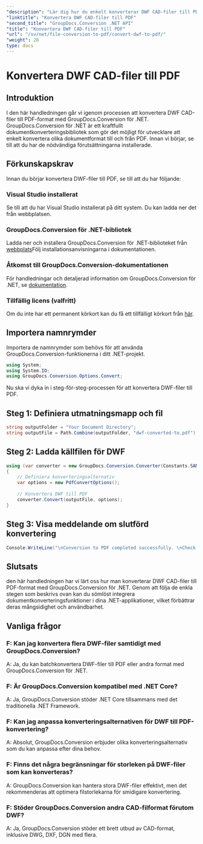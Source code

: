 ```yaml
---
"description": "Lär dig hur du enkelt konverterar DWF CAD-filer till PDF med GroupDocs.Conversion för .NET. Följ våra steg-för-steg-anvisningar för integration i dina .NET-applikationer."
"linktitle": "Konvertera DWF CAD-filer till PDF"
"second_title": "GroupDocs.Conversion .NET API"
"title": "Konvertera DWF CAD-filer till PDF"
"url": "/sv/net/file-conversion-to-pdf/convert-dwf-to-pdf/"
"weight": 28
type: docs
---
```

# Konvertera DWF CAD-filer till PDF

## Introduktion
I den här handledningen går vi igenom processen att konvertera DWF CAD-filer till PDF-format med GroupDocs.Conversion för .NET. GroupDocs.Conversion för .NET är ett kraftfullt dokumentkonverteringsbibliotek som gör det möjligt för utvecklare att enkelt konvertera olika dokumentformat till och från PDF. Innan vi börjar, se till att du har de nödvändiga förutsättningarna installerade.
## Förkunskapskrav
Innan du börjar konvertera DWF-filer till PDF, se till att du har följande:
### Visual Studio installerat
Se till att du har Visual Studio installerat på ditt system. Du kan ladda ner det från webbplatsen.
### GroupDocs.Conversion för .NET-bibliotek
Ladda ner och installera GroupDocs.Conversion för .NET-biblioteket från [webbplats](https://releases.groupdocs.com/conversion/net/)Följ installationsanvisningarna i dokumentationen.
### Åtkomst till GroupDocs.Conversion-dokumentationen
För handledningar och detaljerad information om GroupDocs.Conversion för .NET, se [dokumentation](https://tutorials.groupdocs.com/conversion/net/).
### Tillfällig licens (valfritt)
Om du inte har ett permanent körkort kan du få ett tillfälligt körkort från [här](https://purchase.groupdocs.com/temporary-license/).

## Importera namnrymder
Importera de namnrymder som behövs för att använda GroupDocs.Conversion-funktionerna i ditt .NET-projekt.

```csharp
using System;
using System.IO;
using GroupDocs.Conversion.Options.Convert;
```

Nu ska vi dyka in i steg-för-steg-processen för att konvertera DWF-filer till PDF.
## Steg 1: Definiera utmatningsmapp och fil
```csharp
string outputFolder = "Your Document Directory";
string outputFile = Path.Combine(outputFolder, "dwf-converted-to.pdf");
```
## Steg 2: Ladda källfilen för DWF
```csharp
using (var converter = new GroupDocs.Conversion.Converter(Constants.SAMPLE_DWF))
{
    // Definiera konverteringsalternativ
    var options = new PdfConvertOptions();
    
    // Konvertera DWF till PDF
    converter.Convert(outputFile, options);
}
```
## Steg 3: Visa meddelande om slutförd konvertering
```csharp
Console.WriteLine("\nConversion to PDF completed successfully. \nCheck output in {0}", outputFolder);
```

## Slutsats
den här handledningen har vi lärt oss hur man konverterar DWF CAD-filer till PDF-format med GroupDocs.Conversion för .NET. Genom att följa de enkla stegen som beskrivs ovan kan du sömlöst integrera dokumentkonverteringsfunktioner i dina .NET-applikationer, vilket förbättrar deras mångsidighet och användbarhet.
## Vanliga frågor
### F: Kan jag konvertera flera DWF-filer samtidigt med GroupDocs.Conversion?
A: Ja, du kan batchkonvertera DWF-filer till PDF eller andra format med GroupDocs.Conversion för .NET.
### F: Är GroupDocs.Conversion kompatibel med .NET Core?
A: Ja, GroupDocs.Conversion stöder .NET Core tillsammans med det traditionella .NET Framework.
### F: Kan jag anpassa konverteringsalternativen för DWF till PDF-konvertering?
A: Absolut, GroupDocs.Conversion erbjuder olika konverteringsalternativ som du kan anpassa efter dina behov.
### F: Finns det några begränsningar för storleken på DWF-filer som kan konverteras?
A: GroupDocs.Conversion kan hantera stora DWF-filer effektivt, men det rekommenderas att optimera filstorlekarna för smidigare konvertering.
### F: Stöder GroupDocs.Conversion andra CAD-filformat förutom DWF?
A: Ja, GroupDocs.Conversion stöder ett brett utbud av CAD-format, inklusive DWG, DXF, DGN med flera.